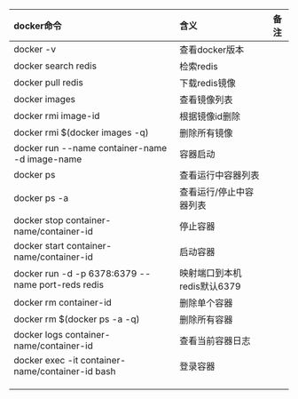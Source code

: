 | docker命令                                        | 含义                         | 备注 |
| :------------------------------------------------ | :--------------------------- | :--: |
| docker -v                                         | 查看docker版本               |      |
| docker search redis                               | 检索redis                    |      |
| docker pull redis                                 | 下载redis镜像                |      |
| docker images                                     | 查看镜像列表                 |      |
| docker rmi image-id                               | 根据镜像id删除               |      |
| docker rmi $(docker images -q)                    | 删除所有镜像                 |      |
| docker run --name container-name -d image-name    | 容器启动                     |      |
| docker ps                                         | 查看运行中容器列表           |      |
| docker ps -a                                      | 查看运行/停止中容器列表      |      |
| docker stop container-name/container-id           | 停止容器                     |      |
| docker start container-name/container-id          | 启动容器                     |      |
| docker run -d -p 6378:6379 --name port-reds redis | 映射端口到本机 redis默认6379 |      |
| docker rm container-id                            | 删除单个容器                 |      |
| docker rm $(docker ps -a -q)                      | 删除所有容器                 |      |
| docker logs container-name/container-id           | 查看当前容器日志             |      |
| docker exec -it container-name/container-id bash  | 登录容器                     |      |
|                                                   |                              |      |
|                                                   |                              |      |
|                                                   |                              |      |

